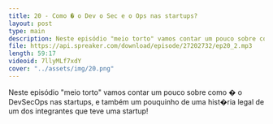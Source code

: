 ```yaml
---
title: 20 - Como � o Dev o Sec e o Ops nas startups?
layout: post
type: main
description: Neste episódio "meio torto" vamos contar um pouco sobre como � o DevSecOps nas startups, e também um pouquinho de uma hist�ria legal de um dos integrantes que teve uma startup!
file: https://api.spreaker.com/download/episode/27202732/ep20_2.mp3
length: 59:17
videoid: 7llyMLf7xdY
cover: "../assets/img/20.png"
---
```


Neste episódio "meio torto" vamos contar um pouco sobre como � o DevSecOps nas startups, e também um pouquinho de uma hist�ria legal de um dos integrantes que teve uma startup!